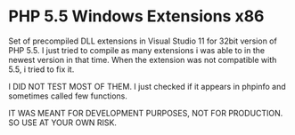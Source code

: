 PHP 5.5 Windows Extensions x86
==============================

Set of precompiled DLL extensions in Visual Studio 11 for 32bit version of PHP 5.5.
I just tried to compile as many extensions i was able to in the newest version in that time.
When the extension was not compatible with 5.5, i tried to fix it.

I DID NOT TEST MOST OF THEM. I just checked if it appears in phpinfo and sometimes called few functions.

IT WAS MEANT FOR DEVELOPMENT PURPOSES, NOT FOR PRODUCTION. SO USE AT YOUR OWN RISK.
